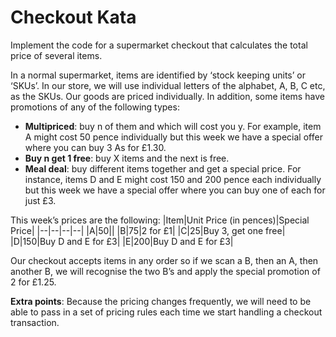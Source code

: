 # Checkout Kata

Implement the code for a supermarket checkout that calculates the total price of several items.

In a normal supermarket, items are identified by ‘stock keeping units’ or ‘SKUs’. In our store, we
will use individual letters of the alphabet, A, B, C etc, as the SKUs. Our goods are priced
individually. In addition, some items have promotions of any of the following types:

- **Multipriced**: buy n of them and which will cost you y. For example, item A might cost 50 pence
  individually but this week we have a special offer where you can buy 3 As for £1.30.
- **Buy n get 1 free**: buy X items and the next is free.
- **Meal deal**: buy different items together and get a special price. For instance, items D and E
  might cost 150 and 200 pence each individually but this week we have a special offer where you can
  buy one of each for just £3.

This week’s prices are the following:
|Item|Unit Price (in pences)|Special Price|
|--|--|--|--|
|A|50||
|B|75|2 for £1|
|C|25|Buy 3, get one free|
|D|150|Buy D and E for £3|
|E|200|Buy D and E for £3|

Our checkout accepts items in any order so if we scan a B, then an A, then another B, we will
recognise the two B’s and apply the special promotion of 2 for £1.25.

**Extra points**: Because the pricing changes frequently, we will need to be able to pass in a set
of pricing rules each time we start handling a checkout transaction.